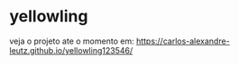 # yellowling
 veja o projeto ate o momento em:
 https://carlos-alexandre-leutz.github.io/yellowling123546/
